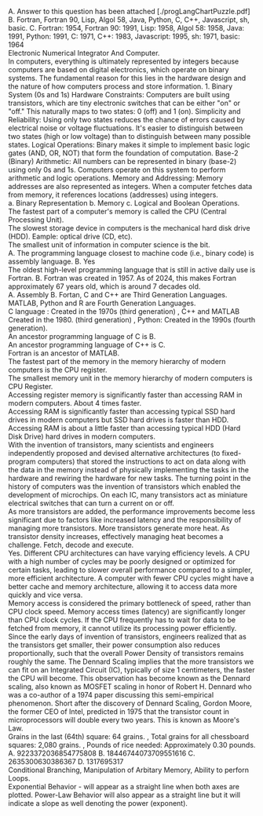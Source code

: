 A. Answer to this question has been attached [./progLangChartPuzzle.pdf] B. Fortran, Fortran 90, Lisp, Algol 58, Java, Python, C, C++, Javascript, sh, basic. C. Fortran: 1954, Fortran 90: 1991, Lisp: 1958, Algol 58: 1958, Java: 1991, Python: 1991, C: 1971, C++: 1983, Javascript: 1995, sh: 1971, basic: 1964  
Electronic Numerical Integrator And Computer.     
In computers, everything is ultimately represented by integers because computers are based on digital electronics, which operate on binary systems. The fundamental reason for this lies in the hardware design and the nature of how computers process and store information. 1. Binary System (0s and 1s)
Hardware Constraints: Computers are built using transistors, which are tiny electronic switches that can be either "on" or "off." This naturally maps to two states: 0 (off) and 1 (on). Simplicity and Reliability: Using only two states reduces the chance of errors caused by electrical noise or voltage fluctuations. It's easier to distinguish between two states (high or low voltage) than to distinguish between many possible states. Logical Operations: Binary makes it simple to implement basic logic gates (AND, OR, NOT) that form the foundation of computation. Base-2 (Binary) Arithmetic: All numbers can be represented in binary (base-2) using only 0s and 1s. Computers operate on this system to perform arithmetic and logic operations. Memory and Addressing: Memory addresses are also represented as integers. When a computer fetches data from memory, it references locations (addresses) using integers.  
a. Binary Representation b. Memory c. Logical and Boolean Operations.  
The fastest part of a computer's memory is called the CPU (Central Processing Unit).   
The slowest storage device in computers is the mechanical hard disk drive (HDD). Eample: optical drive (CD, etc).  
The smallest unit of information in computer science is the bit.  
A. The programming language closest to machine code (i.e., binary code) is assembly language. B. Yes  
The oldest high-level programming language that is still in active daily use is Fortran. B. Fortran was created in 1957. As of 2024, this makes Fortran approximately 67 years old, which is around 7 decades old.   
A. Assembly B. Fortan, C and C++ are Third Generation Languages. MATLAB, Python and R are Fourth Generation Languages.   
C language : Created in the 1970s (third generation) , C++ and MATLAB Created in the 1980. (third generation) , Python: Created in the 1990s (fourth generation).  
An ancestor programming language of C is B.   
An ancestor programming language of C++ is C.   
Fortran is an ancestor of MATLAB.   
The fastest part of the memory in the memory hierarchy of modern computers is the CPU register.   
The smallest memory unit in the memory hierarchy of modern computers is CPU Register.   
Accessing register memory is significantly faster than accessing RAM in modern computers. About 4 times faster.  
Accessing RAM is significantly faster than accessing typical SSD hard drives in modern computers but SSD hard drives is faster than HDD.   
Accessing RAM is about a little faster than accessing typical HDD (Hard Disk Drive) hard drives in modern computers.   
With the invention of transistors, many scientists and engineers independently proposed and devised alternative architectures (to fixed-program computers) that stored the instructions to act on data along with the data in the memory instead of physically implementing the tasks in the hardware and rewiring the hardware for new tasks. The turning point in the history of computers was the invention of transistors which enabled the development of microchips. On each IC, many transistors act as miniature electrical switches that can turn a current on or off.  
As more transistors are added, the performance improvements become less significant due to factors like increased latency and the responsibility of managing more transistors. More transistors generate more heat. As transistor density increases, effectively managing heat becomes a challenge. 
Fetch, decode and execute.  
Yes. Different CPU architectures can have varying efficiency levels. A CPU with a high number of cycles may be poorly designed or optimized for certain tasks, leading to slower overall performance compared to a simpler, more efficient architecture. A computer with fewer CPU cycles might have a better cache and memory architecture, allowing it to access data more quickly and vice versa.  
Memory access is considered the primary bottleneck of speed, rather than CPU clock speed. Memory access times (latency) are significantly longer than CPU clock cycles. If the CPU frequently has to wait for data to be fetched from memory, it cannot utilize its processing power efficiently.   
Since the early days of invention of transistors, engineers realized that as the transistors get smaller, their power consumption also reduces proportionally, such that the overall Power Density of transistors remains roughly the same. The Dennard Scaling implies that the more transistors we can fit on an Integrated Circuit (IC), typically of size 1 centimeters, the faster the CPU will become. This observation has become known as the Dennard scaling, also known as MOSFET scaling in honor of Robert H. Dennard who was a co-author of a 1974 paper discussing this semi-empirical phenomenon. Short after the discovery of Dennard Scaling, Gordon Moore, the former CEO of Intel, predicted in 1975 that the transistor count in microprocessors will double every two years. This is known as Moore's Law.  
Grains in the last (64th) square: 64 grains. , Total grains for all chessboard squares: 2,080 grains. , Pounds of rice needed: Approximately 0.30 pounds.   
A. 9223372036854775808 B. 18446744073709551616 C. 2635300630386367 D. 1317695317  
Conditional Branching, Manipulation of Arbitary Memory, Ability to perforn Loops.  
Exponential Behavior - will appear as a straight line when both axes are plotted. Power-Law Behavior will also appear as a straight line but it will indicate a slope as well denoting the power (exponent).   
